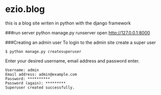 # ezio.blog
this is a blog site writen in python with the django framework

###run server
python manage.py runserver
open http://127.0.0.1:8000

###Creating an admin user
To login to the admin site create a super user
```
$ python manage.py createsuperuser
```

Enter your desired username, email address and password enter.

```
Username: admin
Email address: admin@example.com
Password: **********
Password (again): *********
Superuser created successfully.
```